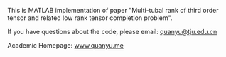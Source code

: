 This is MATLAB implementation of paper "Multi-tubal rank of third order tensor and related low rank tensor completion problem".

If you have questions about the code, please email: quanyu@tju.edu.cn

Academic Homepage: www.quanyu.me
